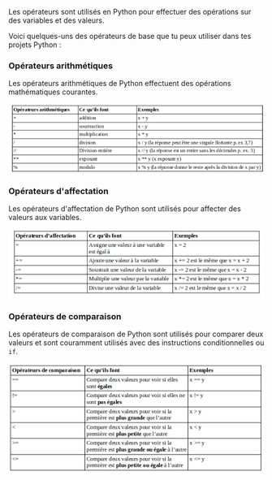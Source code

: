Les opérateurs sont utilisés en Python pour effectuer des opérations sur des variables et des valeurs.

Voici quelques-uns des opérateurs de base que tu peux utiliser dans tes projets Python :

### Opérateurs arithmétiques

Les opérateurs arithmétiques de Python effectuent des opérations mathématiques courantes.

![Un tableau montrant les opérateurs arithmétiques suivants : + effectue l'addition ; - effectue la soustraction ; * effectue la multiplication; / effectue la division ; // effectue une division entière où la réponse est un nombre entier en supprimant les décimales ; ** effectue l'exponentiation ; % remplit la fonction modulo.](images/arithmetic_operators.png)

### Opérateurs d'affectation

Les opérateurs d'affectation de Python sont utilisés pour affecter des valeurs aux variables.

![Un tableau montrant les opérateurs d'affectation suivants : = affecte une valeur à laquelle une variable est égale ; += ajoute une valeur à la variable ; -= soustrait une valeur de la variable ; *= multiplie une valeur par la variable ; /= divise une valeur de la variable.](images/assignment_operators.png)

### Opérateurs de comparaison 

Les opérateurs de comparaison de Python sont utilisés pour comparer deux valeurs et sont couramment utilisés avec des instructions conditionnelles ou `if`.

![A table showing the following comparison operators: == compares two values to see if they are equal; != compares two values to see if the are not equal; < compares two values to see if one is less than another; > compares two values to see if one is greater than another; >= compares two values to see if one is greater than or equal to another; <= compares values to see if one is less than or equal to another.](images/comparison_operators.png)